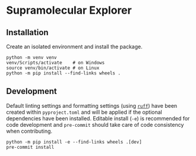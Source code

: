 # Supramolecular Explorer

## Installation

Create an isolated environment and install the package.

```
python -m venv venv
venv/Scripts/activate    # on Windows
source venv/bin/activate # on Linux
python -m pip install --find-links wheels .
```

## Development

Default linting settings and formatting settings (using [`ruff`](https://docs.astral.sh/ruff/)) have been created within `pyproject.toml` and will
be applied if the optional dependencies have been installed. Editable install
(`-e`) is recommended for code development and `pre-commit` should take care of code consistency when contributing.

```
python -m pip install -e --find-links wheels .[dev]
pre-commit install
```